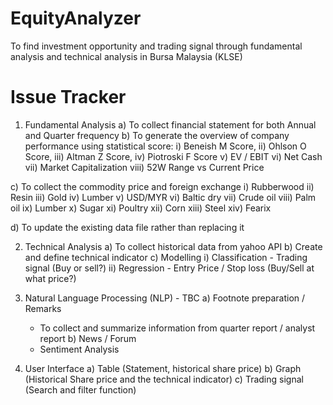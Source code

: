 # EquityAnalyzer
To find investment opportunity and trading signal through fundamental analysis and technical analysis in Bursa Malaysia (KLSE)

# Issue Tracker
1. Fundamental Analysis
  a) To collect financial statement for both Annual and Quarter frequency
  b) To generate the overview of company performance using statistical score: 
    i) Beneish M Score, 
    ii) Ohlson O Score, 
    iii) Altman Z Score, 
    iv) Piotroski F Score
    v) EV / EBIT
    vi) Net Cash
    vii) Market Capitalization
    viii) 52W Range vs Current Price
    
  c) To collect the commodity price and foreign exchange
    i) Rubberwood
    ii) Resin
    iii) Gold
    iv) Lumber
    v) USD/MYR
    vi) Baltic dry
    vii) Crude oil
    viii) Palm oil
    ix) Lumber
    x) Sugar
    xi) Poultry
    xii) Corn
    xiii) Steel
    xiv) Fearix
    
  d) To update the existing data file rather than replacing it

2. Technical Analysis
  a) To collect historical data from yahoo API
  b) Create and define technical indicator
  c) Modelling
    i) Classification - Trading signal (Buy or sell?)
    ii) Regression - Entry Price / Stop loss (Buy/Sell at what price?)

3. Natural Language Processing (NLP) - TBC
  a) Footnote preparation / Remarks
    - To collect and summarize information from quarter report / analyst report 
  b) News / Forum
   - Sentiment Analysis 
   
4. User Interface
  a) Table (Statement, historical share price)
  b) Graph (Historical Share price and the technical indicator)
  c) Trading signal (Search and filter function)
